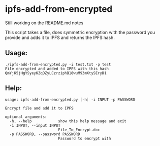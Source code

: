 # ipfs-add-from-encrypted

Still working on the README.md notes

This script takes a file, does symmetric encryption with the password you provide and adds it to IPFS and returns the IPFS hash.

## Usage:
```
./ipfs-add-from-encrypted.py -i test.txt -p test
File encrypted and added to IPFS with this hash QmYjK5jHgYSyeyKZqDZyLCzrziphB18wuM93mXtySEryD1
```

## Help:
```
usage: ipfs-add-from-encrypted.py [-h] -i INPUT -p PASSWORD

Encrypt file and add it to IPFS

optional arguments:
  -h, --help            show this help message and exit
  -i INPUT, --input INPUT
                        File_To_Encrypt.doc
  -p PASSWORD, --password PASSWORD
                        Password to encrypt with
```
